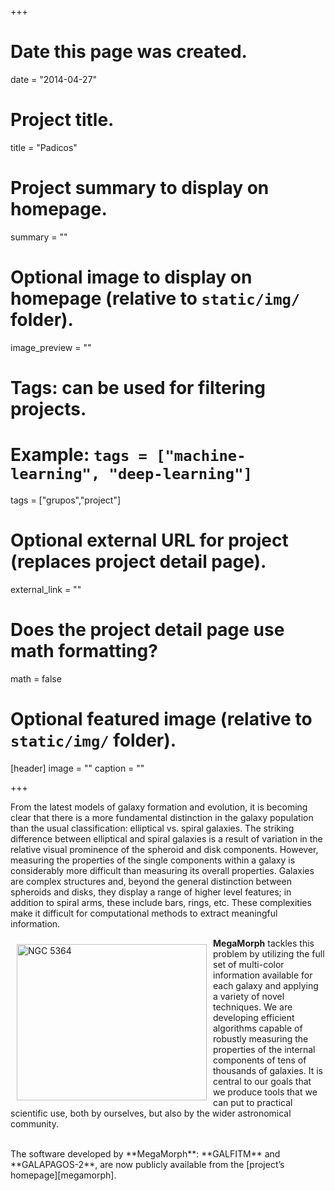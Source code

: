 +++
# Date this page was created.
date = "2014-04-27"

# Project title.
title = "Padicos"

# Project summary to display on homepage.
summary = ""

# Optional image to display on homepage (relative to `static/img/` folder).
image_preview = ""

# Tags: can be used for filtering projects.
# Example: `tags = ["machine-learning", "deep-learning"]`
tags = ["grupos","project"]

# Optional external URL for project (replaces project detail page).
external_link = ""

# Does the project detail page use math formatting?
math = false

# Optional featured image (relative to `static/img/` folder).
[header]
image = ""
caption = ""

+++

From the latest models of galaxy formation and evolution, it is
becoming clear that there is a more fundamental distinction in the
galaxy population than the usual classification: elliptical vs. spiral
galaxies. The striking difference between elliptical and spiral
galaxies is a result of variation in the relative visual prominence of
the spheroid and disk components. However, measuring the properties of
the single components within a galaxy is considerably more difficult
than measuring its overall properties. Galaxies are complex structures
and, beyond the general distinction between spheroids and disks, they
display a range of higher level features; in addition to spiral arms,
these include bars, rings, etc. These complexities make it difficult
for computational methods to extract meaningful information.

<a href="/img/NGC_5364_bd.png" data-lightbox="NGC 5364" data-title="B-D decomposition">
<img src="/img/NGC_5364_bd.png" alt="NGC
5364" style="width:304px;margin:10px;height:250px;" align="left" class="profile">
</a>


 **MegaMorph** tackles this problem by utilizing the full set of
multi-color information available for each galaxy and applying a
variety of novel techniques. We are developing efficient algorithms
capable of robustly measuring the properties of the internal
components of tens of thousands of galaxies. It is central to our
goals that we produce tools that we can put to practical scientific use, both by ourselves, but also by the wider astronomical community.

<br>
The software developed by **MegaMorph**: **GALFITM** and **GALAPAGOS-2**, are now
publicly available from the [project’s homepage][megamorph].


[megamorph]:      http://www.nottingham.ac.uk/astronomy/megamorph/
